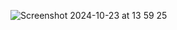 ![Screenshot 2024-10-23 at 13 59 25](https://github.com/user-attachments/assets/b99058c6-9f20-4d73-99d2-88eae048aeb6)

